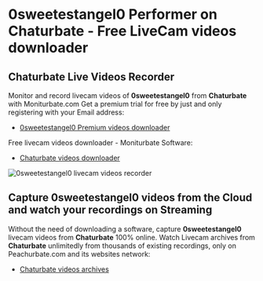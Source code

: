 # 0sweetestangel0 Performer on Chaturbate - Free LiveCam videos downloader

## Chaturbate Live Videos Recorder

Monitor and record livecam videos of **0sweetestangel0** from **Chaturbate** with Moniturbate.com
Get a premium trial for free by just and only registering with your Email address:
* [0sweetestangel0 Premium videos downloader](https://moniturbate.com/request-demo-licence-key.html)

Free livecam videos downloader - Moniturbate Software:
* [Chaturbate videos downloader](https://moniturbate.com/moniturbate-download-software.html)

![0sweetestangel0 livecam videos recorder](https://peachurnet.com/templates/moniturbate-software.png)


## Capture 0sweetestangel0 videos from the Cloud and watch your recordings on Streaming

Without the need of downloading a software, capture **0sweetestangel0** livecam videos from **Chaturbate** 100% online.
Watch Livecam archives from **Chaturbate** unlimitedly from thousands of existing recordings, only on Peachurbate.com and its websites network:
* [Chaturbate videos archives](https://peachurnet.com/)